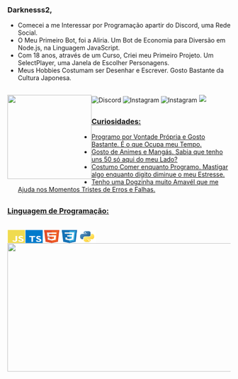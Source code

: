 ### Darknesss2,
- Comecei a me Interessar por Programação apartir do Discord, uma Rede Social.
- O Meu Primeiro Bot, foi a Aliria. Um Bot de Economia para Diversão em Node.js, na Linguagem JavaScript.
- Com 18 anos, através de um Curso, Criei meu Primeiro Projeto. Um SelectPlayer, uma Janela de Escolher Personagens.
- Meus Hobbies Costumam ser Desenhar e Escrever. Gosto Bastante da Cultura Japonesa.

##

<div align="left">
    <img align="center" alt="Discord" src="https://img.shields.io/badge/GitHub-100000?style=for-the-badge&logo=github&logoColor=white">
  <img align="center" alt="Instagram" src="https://img.shields.io/badge/Instagram-E4405F?style=for-the-badge&logo=instagram&logoColor=white">
  <img align="center" alt="Instagram" src="https://img.shields.io/badge/Discord-7289DA?style=for-the-badge&logo=discord&logoColor=white">
  <a href="https://github.com/Dark-nesss2">
    <img align="left" height="190" width="190" src="https://media.discordapp.net/attachments/943296241385742346/975905504394104902/dfsdff.png?width=412&height=412"/>
   <img height="190em" src="https://github-readme-stats.vercel.app/api?username=Dark-nesss2&show_icons=true&theme=rainglow&include_all_commits=true&count_private=true"/>
      
</div>

##
 
### Curiosidades:
  
  - Programo por Vontade Própria e Gosto Bastante. É o que Ocupa meu Tempo.
  - Gosto de Animes e Mangás. Sabia que tenho uns 50 só aqui do meu Lado?
  - Costumo Comer enquanto Programo. Mastigar algo enquanto digito diminue o meu Estresse.
  - Tenho uma Dogzinha muito Amavél que me Ajuda nos Momentos Tristes de Erros e Falhas.
  
##
  
### Linguagem de Programação: 
  
  <div style="display: inline_block"><br>

  <img align="left" alt="Js" height="30" width="40" src="https://raw.githubusercontent.com/devicons/devicon/master/icons/javascript/javascript-plain.svg">
  <img align="left" alt="Ts" height="30" width="40" src="https://raw.githubusercontent.com/devicons/devicon/master/icons/typescript/typescript-plain.svg">
  <img align="left" alt="HTML" height="30" width="40" src="https://raw.githubusercontent.com/devicons/devicon/master/icons/html5/html5-original.svg">
  <img align="left" alt="CSS" height="30" width="40" src="https://raw.githubusercontent.com/devicons/devicon/master/icons/css3/css3-original.svg">
  <img align="left" alt="Python" height="30" width="40" src="https://raw.githubusercontent.com/devicons/devicon/master/icons/python/python-original.svg">
</div>
  
  ##
  
  
  <div>
<img align="center" height="290" width="1080"src="https://media.discordapp.net/attachments/959917537074769951/975903867491483648/unknown.png">
</div>
  
